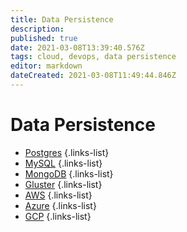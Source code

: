 ```yaml
---
title: Data Persistence
description: 
published: true
date: 2021-03-08T13:39:40.576Z
tags: cloud, devops, data persistence
editor: markdown
dateCreated: 2021-03-08T11:49:44.846Z
---
```


# Data Persistence
- [Postgres](/training/cloud_and_devops/tbd)
{.links-list}
- [MySQL](/training/cloud_and_devops/tbd)
{.links-list}
- [MongoDB](/training/cloud_and_devops/tbd)
{.links-list}
- [Gluster](/training/cloud_and_devops/tbd)
{.links-list}
- [AWS](/training/cloud_and_devops/data_persistence/aws)
{.links-list}
- [Azure](/training/cloud_and_devops/data_persistence/azure)
{.links-list}
- [GCP](/training/cloud_and_devops/data_persistence/gcp)
{.links-list}